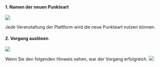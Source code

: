 
#### 1. Namen der neuen Punkteart
![](addExerciseTypeA.png)

Jede Veranstaltung der Plattform wird die neue Punkteart nutzen können.

#### 2. Vorgang auslösen
![](addExerciseTypeB.png)

Wenn Sie den folgenden Hinweis sehen, war der Vorgang erfolgreich.
![](addExerciseTypeC.png)